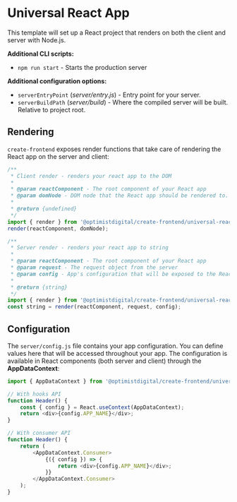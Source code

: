# Universal React App

This template will set up a React project that renders on both the client and server with Node.js.

**Additional CLI scripts:**

-   `npm run start` - Starts the production server

**Additional configuration options:**

-   `serverEntryPoint` (_server/entry.js_) - Entry point for your server.
-   `serverBuildPath` (_server/build_) - Where the compiled server will be built. Relative to project root.

## Rendering

`create-frontend` exposes render functions that take care of rendering the React app on the server and client:

```js
/**
 * Client render - renders your react app to the DOM
 *
 * @param reactComponent - The root component of your React app
 * @param domNode - DOM node that the React app should be rendered to.
 *
 * @return {undefined}
 */
import { render } from '@optimistdigital/create-frontend/universal-react/client';
render(reactComponent, domNode);
```

```js
/**
 * Server render - renders your react app to string
 *
 * @param reactComponent - The root component of your React app
 * @param request - The request object from the server
 * @param config - App's configuration that will be exposed to the React app
 *
 * @return {string}
 */
import { render } from '@optimistdigital/create-frontend/universal-react/server';
const string = render(reactComponent, request, config);
```

## Configuration

The `server/config.js` file contains your app configuration. You can define values here that will be accessed throughout your app.
The configuration is available in React components (both server and client) through the **AppDataContext**:

```js
import { AppDataContext } from '@optimistdigital/create-frontend/universal-react';

// With hooks API
function Header() {
    const { config } = React.useContext(AppDataContext);
    return <div>{config.APP_NAME}</div>;
}

// With consumer API
function Header() {
    return (
        <AppDataContext.Consumer>
            {({ config }) => {
                return <div>{config.APP_NAME}</div>;
            }}
        </AppDataContext.Consumer>
    );
}
```
